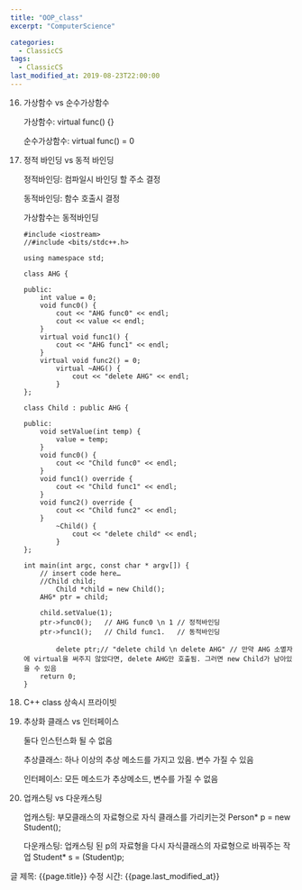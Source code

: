 ```yaml
---
title: "OOP_class"
excerpt: "ComputerScience"

categories:
  - ClassicCS
tags:
  - ClassicCS
last_modified_at: 2019-08-23T22:00:00
---
```


16. 가상함수 vs 순수가상함수

    가상함수: virtual func() {}

    순수가상함수: virtual func() = 0

17. 정적 바인딩 vs 동적 바인딩

    정적바인딩: 컴파일시 바인딩 할 주소 결정

    동적바인딩: 함수 호출시 결정

    가상함수는 동적바인딩

        #include <iostream>
        //#include <bits/stdc++.h>
        
        using namespace std;
        
        class AHG {
            
        public:
            int value = 0;
            void func0() {
                cout << "AHG func0" << endl;
                cout << value << endl;
            }
            virtual void func1() {
                cout << "AHG func1" << endl;
            }
            virtual void func2() = 0;
                virtual ~AHG() {
                    cout << "delete AHG" << endl;
                }
        };
        
        class Child : public AHG {
            
        public:
            void setValue(int temp) {
                value = temp;
            }
            void func0() {
                cout << "Child func0" << endl;
            }
            void func1() override {
                cout << "Child func1" << endl;
            }
            void func2() override {
                cout << "Child func2" << endl;
            }
                ~Child() {
                    cout << "delete child" << endl;
                }
        };
        
        int main(int argc, const char * argv[]) {
            // insert code here…
            //Child child;
                Child *child = new Child();
            AHG* ptr = child;
            
            child.setValue(1);
            ptr->func0();   // AHG func0 \n 1 // 정적바인딩
            ptr->func1();   // Child func1.   // 동적바인딩
            
                delete ptr;// "delete child \n delete AHG" // 만약 AHG 소멸자에 virtual을 써주지 않았다면, delete AHG만 호출됨. 그러면 new Child가 남아있을 수 있음
            return 0;
        }

18. C++ class 상속시 프라이빗
19. 추상화 클래스 vs 인터페이스

    둘다 인스턴스화 될 수 없음

    추상클래스: 하나 이상의 추상 메소드를 가지고 있음. 변수 가질 수 있음

    인터페이스: 모든 메소드가 추상메소드, 변수를 가질 수 없음

20. 업캐스팅 vs 다운캐스팅

    업캐스팅: 부모클래스의 자료형으로 자식 클래스를 가리키는것 Person* p = new Student();

    다운캐스팅: 업캐스팅 된 p의 자료형을 다시 자식클래스의 자료형으로 바꿔주는 작업 Student* s = (Student)p;

글 제목: {{page.title}}
수정 시간: {{page.last_modified_at}}
